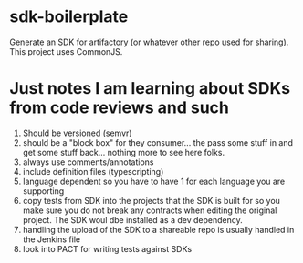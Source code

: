 # sdk-boilerplate
Generate an SDK for artifactory (or whatever other repo used for sharing). This project uses CommonJS. 

# Just notes I am learning about SDKs from code reviews and such

1. Should be versioned (semvr)
2. should be a "block box" for they consumer... the pass some stuff in and get some stuff back... nothing more to see here folks. 
3. always use comments/annotations
4. include definition files (typescripting)
5. language dependent so you have to have 1 for each language you are supporting
6. copy tests from SDK into the projects that the SDK is built for so you make sure you do not break any contracts when editing the original project. The SDK woul dbe installed as a dev dependency.
7. handling the upload of the SDK to a shareable repo is usually handled in the Jenkins file 
8. look into PACT for writing tests against SDKs